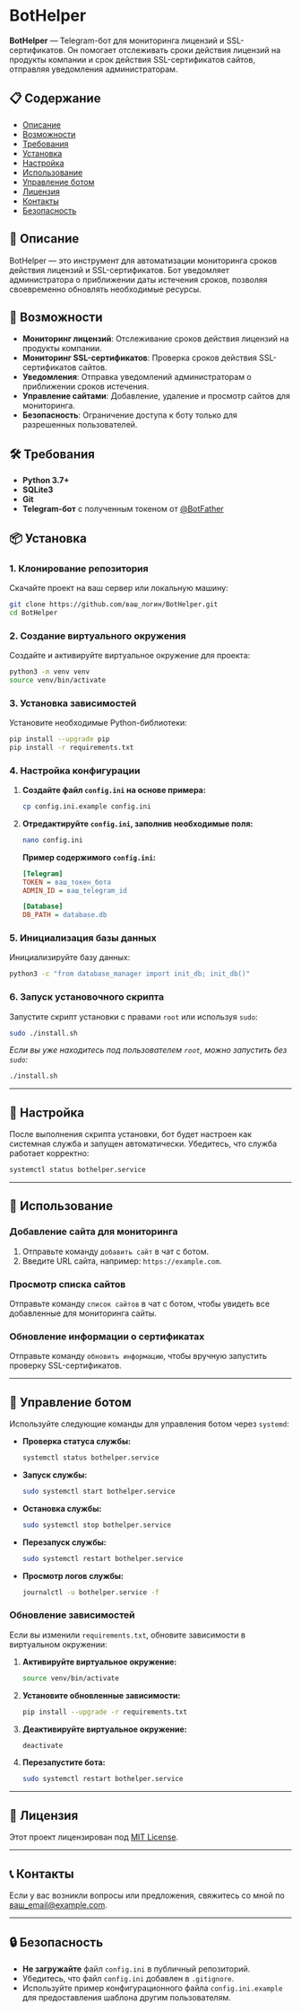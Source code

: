 # BotHelper

**BotHelper** — Telegram-бот для мониторинга лицензий и SSL-сертификатов. Он помогает отслеживать сроки действия лицензий на продукты компании и срок действия SSL-сертификатов сайтов, отправляя уведомления администраторам.

## 📋 Содержание

- [Описание](#-описание)
- [Возможности](#возможности)
- [Требования](#-требования)
- [Установка](#-установка)
- [Настройка](#-настройка)
- [Использование](#-использование)
- [Управление ботом](#-управление-ботом)
- [Лицензия](#-лицензия)
- [Контакты](#-контакты)
- [Безопасность](#-безопасность)

## 📖 Описание

BotHelper — это инструмент для автоматизации мониторинга сроков действия лицензий и SSL-сертификатов. Бот уведомляет администратора о приближении даты истечения сроков, позволяя своевременно обновлять необходимые ресурсы.

## 🚀 Возможности

- **Мониторинг лицензий**: Отслеживание сроков действия лицензий на продукты компании.
- **Мониторинг SSL-сертификатов**: Проверка сроков действия SSL-сертификатов сайтов.
- **Уведомления**: Отправка уведомлений администраторам о приближении сроков истечения.
- **Управление сайтами**: Добавление, удаление и просмотр сайтов для мониторинга.
- **Безопасность**: Ограничение доступа к боту только для разрешенных пользователей.

## 🛠 Требования

- **Python 3.7+**
- **SQLite3**
- **Git**
- **Telegram-бот** с полученным токеном от [@BotFather](https://t.me/BotFather)

## 📦 Установка

### 1. Клонирование репозитория

Скачайте проект на ваш сервер или локальную машину:

```bash
git clone https://github.com/ваш_логин/BotHelper.git
cd BotHelper
```

### 2. Создание виртуального окружения

Создайте и активируйте виртуальное окружение для проекта:

```bash
python3 -m venv venv
source venv/bin/activate
```

### 3. Установка зависимостей

Установите необходимые Python-библиотеки:

```bash
pip install --upgrade pip
pip install -r requirements.txt
```

### 4. Настройка конфигурации

1. **Создайте файл `config.ini` на основе примера:**

   ```bash
   cp config.ini.example config.ini
   ```

2. **Отредактируйте `config.ini`, заполнив необходимые поля:**

   ```bash
   nano config.ini
   ```

   **Пример содержимого `config.ini`:**

   ```ini
   [Telegram]
   TOKEN = ваш_токен_бота
   ADMIN_ID = ваш_telegram_id

   [Database]
   DB_PATH = database.db
   ```

### 5. Инициализация базы данных

Инициализируйте базу данных:

```bash
python3 -c "from database_manager import init_db; init_db()"
```

### 6. Запуск установочного скрипта

Запустите скрипт установки с правами `root` или используя `sudo`:

```bash
sudo ./install.sh
```

*Если вы уже находитесь под пользователем `root`, можно запустить без `sudo`:*

```bash
./install.sh
```

---

## 🔧 Настройка

После выполнения скрипта установки, бот будет настроен как системная служба и запущен автоматически. Убедитесь, что служба работает корректно:

```bash
systemctl status bothelper.service
```

---

## 📝 Использование

### Добавление сайта для мониторинга

1. Отправьте команду `добавить сайт` в чат с ботом.
2. Введите URL сайта, например: `https://example.com`.

### Просмотр списка сайтов

Отправьте команду `список сайтов` в чат с ботом, чтобы увидеть все добавленные для мониторинга сайты.

### Обновление информации о сертификатах

Отправьте команду `обновить информацию`, чтобы вручную запустить проверку SSL-сертификатов.

---

## 🔧 Управление ботом

Используйте следующие команды для управления ботом через `systemd`:

- **Проверка статуса службы:**

  ```bash
  systemctl status bothelper.service
  ```

- **Запуск службы:**

  ```bash
  sudo systemctl start bothelper.service
  ```

- **Остановка службы:**

  ```bash
  sudo systemctl stop bothelper.service
  ```

- **Перезапуск службы:**

  ```bash
  sudo systemctl restart bothelper.service
  ```

- **Просмотр логов службы:**

  ```bash
  journalctl -u bothelper.service -f
  ```

### Обновление зависимостей

Если вы изменили `requirements.txt`, обновите зависимости в виртуальном окружении:

1. **Активируйте виртуальное окружение:**

   ```bash
   source venv/bin/activate
   ```

2. **Установите обновленные зависимости:**

   ```bash
   pip install --upgrade -r requirements.txt
   ```

3. **Деактивируйте виртуальное окружение:**

   ```bash
   deactivate
   ```

4. **Перезапустите бота:**

   ```bash
   sudo systemctl restart bothelper.service
   ```

---

## 📜 Лицензия

Этот проект лицензирован под [MIT License](LICENSE).

---

## 📞 Контакты

Если у вас возникли вопросы или предложения, свяжитесь со мной по [ваш_email@example.com](mailto:ваш_email@example.com).

---

## 🔒 Безопасность

- **Не загружайте** файл `config.ini` в публичный репозиторий.
- Убедитесь, что файл `config.ini` добавлен в `.gitignore`.
- Используйте пример конфигурационного файла `config.ini.example` для предоставления шаблона другим пользователям.
